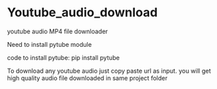 # Youtube_audio_download
youtube audio MP4 file downloader

Need to install pytube module

code to install pytube: pip install pytube

To download any youtube audio just copy paste url as input. 
you will get high quality audio file downloaded in same project folder
